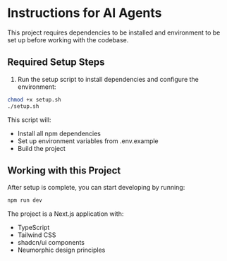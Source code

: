 # Instructions for AI Agents

This project requires dependencies to be installed and environment to be set up before working with the codebase.

## Required Setup Steps

1. Run the setup script to install dependencies and configure the environment:

```bash
chmod +x setup.sh
./setup.sh
```

This script will:
- Install all npm dependencies
- Set up environment variables from .env.example
- Build the project

## Working with this Project

After setup is complete, you can start developing by running:

```bash
npm run dev
```

The project is a Next.js application with:
- TypeScript
- Tailwind CSS
- shadcn/ui components
- Neumorphic design principles 